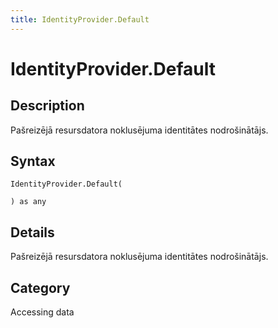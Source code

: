 ```yaml
---
title: IdentityProvider.Default
---
```


# IdentityProvider.Default


## Description

Pašreizējā resursdatora noklusējuma identitātes nodrošinātājs.


## Syntax

```powerquery
IdentityProvider.Default(

) as any
```


## Details

Pašreizējā resursdatora noklusējuma identitātes nodrošinātājs.



## Category
Accessing data
